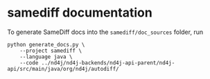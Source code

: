 # samediff documentation

To generate SameDiff docs into the `samediff/doc_sources` folder, run

```
python generate_docs.py \
    --project samediff \
    --language java \
    --code ../nd4j/nd4j-backends/nd4j-api-parent/nd4j-api/src/main/java/org/nd4j/autodiff/ 
```